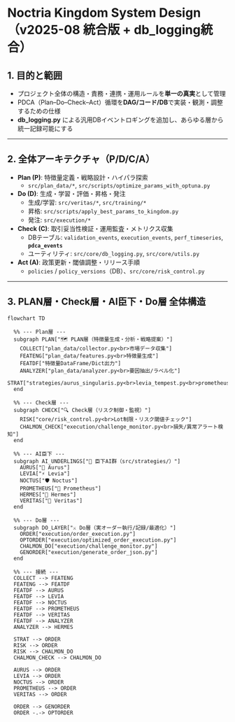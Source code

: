 # Noctria Kingdom System Design（v2025-08 統合版 + db_logging統合）

## 1. 目的と範囲
- プロジェクト全体の構造・責務・連携・運用ルールを**単一の真実**として管理
- PDCA（Plan–Do–Check–Act）循環を**DAG/コード/DB**で実装・観測・調整するための仕様
- **db_logging.py** による汎用DBイベントロギングを追加し、あらゆる層から統一記録可能にする

---

## 2. 全体アーキテクチャ（P/D/C/A）
- **Plan (P)**: 特徴量定義・戦略設計・ハイパラ探索  
  - `src/plan_data/*`, `src/scripts/optimize_params_with_optuna.py`
- **Do (D)**: 生成・学習・評価・昇格・発注  
  - 生成/学習: `src/veritas/*`, `src/training/*`  
  - 昇格: `src/scripts/apply_best_params_to_kingdom.py`  
  - 発注: `src/execution/*`
- **Check (C)**: 取引妥当性検証・運用監査・メトリクス収集  
  - DBテーブル: `validation_events`, `execution_events`, `perf_timeseries`, **`pdca_events`**  
  - ユーティリティ: `src/core/db_logging.py`, `src/core/utils.py`
- **Act (A)**: 政策更新・閾値調整・リリース手順  
  - `policies` / `policy_versions`（DB）、`src/core/risk_control.py`

---

## 3. PLAN層・Check層・AI臣下・Do層 全体構造

```mermaid
flowchart TD

  %% --- Plan層 ---
  subgraph PLAN["🗺️ PLAN層（特徴量生成・分析・戦略提案）"]
    COLLECT["plan_data/collector.py<br>市場データ収集"]
    FEATENG["plan_data/features.py<br>特徴量生成"]
    FEATDF["特徴量DataFrame/Dict出力"]
    ANALYZER["plan_data/analyzer.py<br>要因抽出/ラベル化"]
    STRAT["strategies/aurus_singularis.py<br>levia_tempest.py<br>prometheus_oracle.py"]
  end

  %% --- Check層 ---
  subgraph CHECK["🔍 Check層（リスク制御・監視）"]
    RISK["core/risk_control.py<br>Lot制限・リスク閾値チェック"]
    CHALMON_CHECK["execution/challenge_monitor.py<br>損失/異常アラート検知"]
  end

  %% --- AI臣下 ---
  subgraph AI_UNDERLINGS["🤖 臣下AI群（src/strategies/）"]
    AURUS["🎯 Aurus"]
    LEVIA["⚡ Levia"]
    NOCTUS["🛡️ Noctus"]
    PROMETHEUS["🔮 Prometheus"]
    HERMES["🦉 Hermes"]
    VERITAS["🧠 Veritas"]
  end

  %% --- Do層 ---
  subgraph DO_LAYER["⚔️ Do層（実オーダー執行/記録/最適化）"]
    ORDER["execution/order_execution.py"]
    OPTORDER["execution/optimized_order_execution.py"]
    CHALMON_DO["execution/challenge_monitor.py"]
    GENORDER["execution/generate_order_json.py"]
  end

  %% --- 接続 ---
  COLLECT --> FEATENG
  FEATENG --> FEATDF
  FEATDF --> AURUS
  FEATDF --> LEVIA
  FEATDF --> NOCTUS
  FEATDF --> PROMETHEUS
  FEATDF --> VERITAS
  FEATDF --> ANALYZER
  ANALYZER --> HERMES

  STRAT --> ORDER
  RISK --> ORDER
  RISK --> CHALMON_DO
  CHALMON_CHECK --> CHALMON_DO

  AURUS --> ORDER
  LEVIA --> ORDER
  NOCTUS --> ORDER
  PROMETHEUS --> ORDER
  VERITAS --> ORDER

  ORDER --> GENORDER
  ORDER -.-> OPTORDER
```
